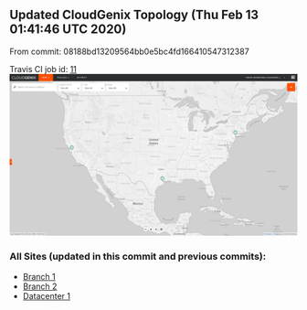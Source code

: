 ## Updated CloudGenix Topology (Thu Feb 13 01:41:46 UTC 2020)

From commit: 08188bd13209564bb0e5bc4fd166410547312387 

Travis CI job id: [11](https://travis-ci.com/CloudGenix/network-as-code/builds/148707905)
<img alt="Map Image" src="map.png?raw=1" width="1110">

### All Sites (updated in this commit and previous commits):

<ul>
<li><A href="Branch 1/README.md">Branch 1</A>
<li><A href="Branch 2/README.md">Branch 2</A>
<li><A href="Datacenter 1/README.md">Datacenter 1</A>

